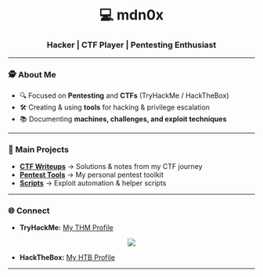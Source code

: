 <!-- Logo MDN0X -->

<h1 align="center">💻 mdn0x</h1>
<h3 align="center">Hacker | CTF Player | Pentesting Enthusiast</h3>

---

### 🕵️ About Me
- 🔍 Focused on **Pentesting** and **CTFs** (TryHackMe / HackTheBox)
- 🛠️ Creating & using **tools** for hacking & privilege escalation
- 📚 Documenting **machines, challenges, and exploit techniques**

---

### 📂 Main Projects
- **[CTF Writeups](https://github.com/mdn0x/HackingZK/tree/main/HacksVault/Hacking%20Zettelkasten)** → Solutions & notes from my CTF journey
- **[Pentest Tools](https://github.com/mdn0x/Tools)** → My personal pentest toolkit
- **[Scripts](https://github.com/mdn0x/Scripts)** → Exploit automation & helper scripts

---

### 🌐 Connect
- **TryHackMe:** [My THM Profile](https://tryhackme.com/p/mdn0xKali)
<!-- THM Banner -->
<p align="center">
  <img src="https://tryhackme.com/api/v2/badges/public-profile?userPublicId=5072404" width"600"/>
</p>
  
- **HackTheBox:** [My HTB Profile](https://app.hackthebox.com/profile/overview)

---
